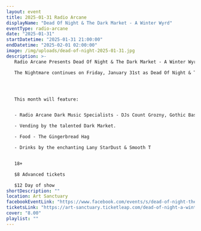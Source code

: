 ```yaml
---
layout: event
title: 2025-01-31 Radio Arcane
displayName: "Dead Of Night & The Dark Market - A Winter Wyrd"
eventType: radio-arcane
date: "2025-01-31"
startDatetime: "2025-01-31 21:00:00"
endDatetime: "2025-02-01 02:00:00"
image: /img/uploads/dead-of-night-2025-01-31.jpg
description: >-
   Radio Arcane Presents Dead Of Night & The Dark Market - A Winter Wyrd.

   The Nightmare continues on Friday, January 31st as Dead Of Night & The Dark Market keep up the monthly grind of dark eclectic music. Come out and help keep the dancefloor barely alive as we celebrate the glum drudgery of our dreadful existence.




   This month will feature:


   - Radio Arcane Dark Music Specialists - DJs Count Grozny, Gothic Bastard, Motuvius Rex

   - Vending by the talented Dark Market.

   - Food - The Gingerbread Hag

   - Drinks by the enchanting Lany StarDust & Smooth T


   18+

   $8 Advanced tickets

   $12 Day of show
shortDescription: ""
location: Art Sanctuary
facebookEventLink: "https://www.facebook.com/events/s/dead-of-night-the-dark-market-/458312400414931"
ticketsLink: "https://art-sanctuary.ticketleap.com/dead-of-night-a-winter-wyrd"
cover: "8.00"
playlist: ""
---
```

